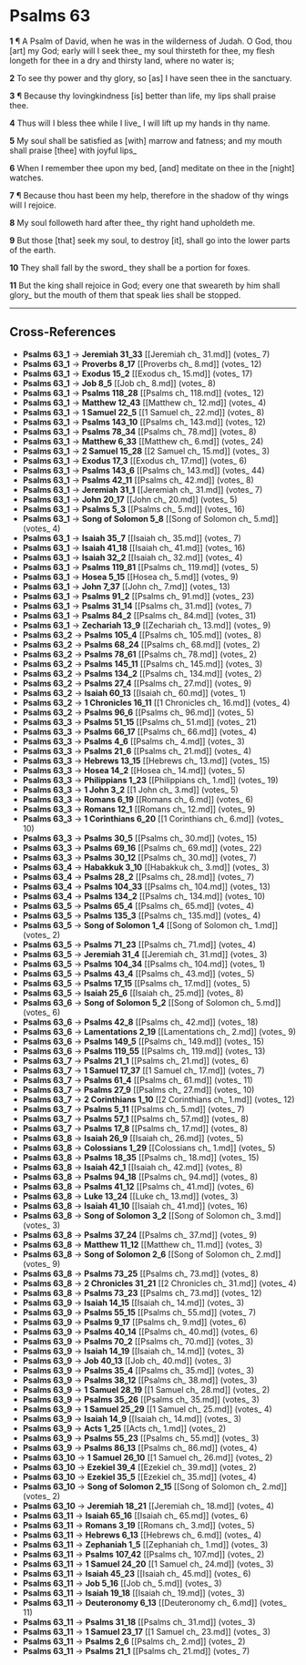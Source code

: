 # Psalms 63

**1** ¶ A Psalm of David, when he was in the wilderness of Judah. O God, thou [art] my God; early will I seek thee_ my soul thirsteth for thee, my flesh longeth for thee in a dry and thirsty land, where no water is;

**2** To see thy power and thy glory, so [as] I have seen thee in the sanctuary.

**3** ¶ Because thy lovingkindness [is] better than life, my lips shall praise thee.

**4** Thus will I bless thee while I live_ I will lift up my hands in thy name.

**5** My soul shall be satisfied as [with] marrow and fatness; and my mouth shall praise [thee] with joyful lips_

**6** When I remember thee upon my bed, [and] meditate on thee in the [night] watches.

**7** ¶ Because thou hast been my help, therefore in the shadow of thy wings will I rejoice.

**8** My soul followeth hard after thee_ thy right hand upholdeth me.

**9** But those [that] seek my soul, to destroy [it], shall go into the lower parts of the earth.

**10** They shall fall by the sword_ they shall be a portion for foxes.

**11** But the king shall rejoice in God; every one that sweareth by him shall glory_ but the mouth of them that speak lies shall be stopped.

---

## Cross-References

- **Psalms 63_1** → **Jeremiah 31_33** [[Jeremiah ch_ 31.md]] (votes_ 7)
- **Psalms 63_1** → **Proverbs 8_17** [[Proverbs ch_ 8.md]] (votes_ 12)
- **Psalms 63_1** → **Exodus 15_2** [[Exodus ch_ 15.md]] (votes_ 17)
- **Psalms 63_1** → **Job 8_5** [[Job ch_ 8.md]] (votes_ 8)
- **Psalms 63_1** → **Psalms 118_28** [[Psalms ch_ 118.md]] (votes_ 12)
- **Psalms 63_1** → **Matthew 12_43** [[Matthew ch_ 12.md]] (votes_ 4)
- **Psalms 63_1** → **1 Samuel 22_5** [[1 Samuel ch_ 22.md]] (votes_ 8)
- **Psalms 63_1** → **Psalms 143_10** [[Psalms ch_ 143.md]] (votes_ 12)
- **Psalms 63_1** → **Psalms 78_34** [[Psalms ch_ 78.md]] (votes_ 8)
- **Psalms 63_1** → **Matthew 6_33** [[Matthew ch_ 6.md]] (votes_ 24)
- **Psalms 63_1** → **2 Samuel 15_28** [[2 Samuel ch_ 15.md]] (votes_ 3)
- **Psalms 63_1** → **Exodus 17_3** [[Exodus ch_ 17.md]] (votes_ 6)
- **Psalms 63_1** → **Psalms 143_6** [[Psalms ch_ 143.md]] (votes_ 44)
- **Psalms 63_1** → **Psalms 42_11** [[Psalms ch_ 42.md]] (votes_ 8)
- **Psalms 63_1** → **Jeremiah 31_1** [[Jeremiah ch_ 31.md]] (votes_ 7)
- **Psalms 63_1** → **John 20_17** [[John ch_ 20.md]] (votes_ 5)
- **Psalms 63_1** → **Psalms 5_3** [[Psalms ch_ 5.md]] (votes_ 16)
- **Psalms 63_1** → **Song of Solomon 5_8** [[Song of Solomon ch_ 5.md]] (votes_ 4)
- **Psalms 63_1** → **Isaiah 35_7** [[Isaiah ch_ 35.md]] (votes_ 7)
- **Psalms 63_1** → **Isaiah 41_18** [[Isaiah ch_ 41.md]] (votes_ 16)
- **Psalms 63_1** → **Isaiah 32_2** [[Isaiah ch_ 32.md]] (votes_ 4)
- **Psalms 63_1** → **Psalms 119_81** [[Psalms ch_ 119.md]] (votes_ 5)
- **Psalms 63_1** → **Hosea 5_15** [[Hosea ch_ 5.md]] (votes_ 9)
- **Psalms 63_1** → **John 7_37** [[John ch_ 7.md]] (votes_ 13)
- **Psalms 63_1** → **Psalms 91_2** [[Psalms ch_ 91.md]] (votes_ 23)
- **Psalms 63_1** → **Psalms 31_14** [[Psalms ch_ 31.md]] (votes_ 7)
- **Psalms 63_1** → **Psalms 84_2** [[Psalms ch_ 84.md]] (votes_ 31)
- **Psalms 63_1** → **Zechariah 13_9** [[Zechariah ch_ 13.md]] (votes_ 9)
- **Psalms 63_2** → **Psalms 105_4** [[Psalms ch_ 105.md]] (votes_ 8)
- **Psalms 63_2** → **Psalms 68_24** [[Psalms ch_ 68.md]] (votes_ 2)
- **Psalms 63_2** → **Psalms 78_61** [[Psalms ch_ 78.md]] (votes_ 2)
- **Psalms 63_2** → **Psalms 145_11** [[Psalms ch_ 145.md]] (votes_ 3)
- **Psalms 63_2** → **Psalms 134_2** [[Psalms ch_ 134.md]] (votes_ 2)
- **Psalms 63_2** → **Psalms 27_4** [[Psalms ch_ 27.md]] (votes_ 9)
- **Psalms 63_2** → **Isaiah 60_13** [[Isaiah ch_ 60.md]] (votes_ 1)
- **Psalms 63_2** → **1 Chronicles 16_11** [[1 Chronicles ch_ 16.md]] (votes_ 4)
- **Psalms 63_2** → **Psalms 96_6** [[Psalms ch_ 96.md]] (votes_ 5)
- **Psalms 63_3** → **Psalms 51_15** [[Psalms ch_ 51.md]] (votes_ 21)
- **Psalms 63_3** → **Psalms 66_17** [[Psalms ch_ 66.md]] (votes_ 4)
- **Psalms 63_3** → **Psalms 4_6** [[Psalms ch_ 4.md]] (votes_ 3)
- **Psalms 63_3** → **Psalms 21_6** [[Psalms ch_ 21.md]] (votes_ 4)
- **Psalms 63_3** → **Hebrews 13_15** [[Hebrews ch_ 13.md]] (votes_ 15)
- **Psalms 63_3** → **Hosea 14_2** [[Hosea ch_ 14.md]] (votes_ 5)
- **Psalms 63_3** → **Philippians 1_23** [[Philippians ch_ 1.md]] (votes_ 19)
- **Psalms 63_3** → **1 John 3_2** [[1 John ch_ 3.md]] (votes_ 5)
- **Psalms 63_3** → **Romans 6_19** [[Romans ch_ 6.md]] (votes_ 6)
- **Psalms 63_3** → **Romans 12_1** [[Romans ch_ 12.md]] (votes_ 9)
- **Psalms 63_3** → **1 Corinthians 6_20** [[1 Corinthians ch_ 6.md]] (votes_ 10)
- **Psalms 63_3** → **Psalms 30_5** [[Psalms ch_ 30.md]] (votes_ 15)
- **Psalms 63_3** → **Psalms 69_16** [[Psalms ch_ 69.md]] (votes_ 22)
- **Psalms 63_3** → **Psalms 30_12** [[Psalms ch_ 30.md]] (votes_ 7)
- **Psalms 63_4** → **Habakkuk 3_10** [[Habakkuk ch_ 3.md]] (votes_ 3)
- **Psalms 63_4** → **Psalms 28_2** [[Psalms ch_ 28.md]] (votes_ 7)
- **Psalms 63_4** → **Psalms 104_33** [[Psalms ch_ 104.md]] (votes_ 13)
- **Psalms 63_4** → **Psalms 134_2** [[Psalms ch_ 134.md]] (votes_ 10)
- **Psalms 63_5** → **Psalms 65_4** [[Psalms ch_ 65.md]] (votes_ 4)
- **Psalms 63_5** → **Psalms 135_3** [[Psalms ch_ 135.md]] (votes_ 4)
- **Psalms 63_5** → **Song of Solomon 1_4** [[Song of Solomon ch_ 1.md]] (votes_ 2)
- **Psalms 63_5** → **Psalms 71_23** [[Psalms ch_ 71.md]] (votes_ 4)
- **Psalms 63_5** → **Jeremiah 31_4** [[Jeremiah ch_ 31.md]] (votes_ 3)
- **Psalms 63_5** → **Psalms 104_34** [[Psalms ch_ 104.md]] (votes_ 1)
- **Psalms 63_5** → **Psalms 43_4** [[Psalms ch_ 43.md]] (votes_ 5)
- **Psalms 63_5** → **Psalms 17_15** [[Psalms ch_ 17.md]] (votes_ 5)
- **Psalms 63_5** → **Isaiah 25_6** [[Isaiah ch_ 25.md]] (votes_ 8)
- **Psalms 63_6** → **Song of Solomon 5_2** [[Song of Solomon ch_ 5.md]] (votes_ 6)
- **Psalms 63_6** → **Psalms 42_8** [[Psalms ch_ 42.md]] (votes_ 18)
- **Psalms 63_6** → **Lamentations 2_19** [[Lamentations ch_ 2.md]] (votes_ 9)
- **Psalms 63_6** → **Psalms 149_5** [[Psalms ch_ 149.md]] (votes_ 15)
- **Psalms 63_6** → **Psalms 119_55** [[Psalms ch_ 119.md]] (votes_ 13)
- **Psalms 63_7** → **Psalms 21_1** [[Psalms ch_ 21.md]] (votes_ 6)
- **Psalms 63_7** → **1 Samuel 17_37** [[1 Samuel ch_ 17.md]] (votes_ 7)
- **Psalms 63_7** → **Psalms 61_4** [[Psalms ch_ 61.md]] (votes_ 11)
- **Psalms 63_7** → **Psalms 27_9** [[Psalms ch_ 27.md]] (votes_ 10)
- **Psalms 63_7** → **2 Corinthians 1_10** [[2 Corinthians ch_ 1.md]] (votes_ 12)
- **Psalms 63_7** → **Psalms 5_11** [[Psalms ch_ 5.md]] (votes_ 7)
- **Psalms 63_7** → **Psalms 57_1** [[Psalms ch_ 57.md]] (votes_ 8)
- **Psalms 63_7** → **Psalms 17_8** [[Psalms ch_ 17.md]] (votes_ 8)
- **Psalms 63_8** → **Isaiah 26_9** [[Isaiah ch_ 26.md]] (votes_ 5)
- **Psalms 63_8** → **Colossians 1_29** [[Colossians ch_ 1.md]] (votes_ 5)
- **Psalms 63_8** → **Psalms 18_35** [[Psalms ch_ 18.md]] (votes_ 15)
- **Psalms 63_8** → **Isaiah 42_1** [[Isaiah ch_ 42.md]] (votes_ 8)
- **Psalms 63_8** → **Psalms 94_18** [[Psalms ch_ 94.md]] (votes_ 8)
- **Psalms 63_8** → **Psalms 41_12** [[Psalms ch_ 41.md]] (votes_ 6)
- **Psalms 63_8** → **Luke 13_24** [[Luke ch_ 13.md]] (votes_ 3)
- **Psalms 63_8** → **Isaiah 41_10** [[Isaiah ch_ 41.md]] (votes_ 16)
- **Psalms 63_8** → **Song of Solomon 3_2** [[Song of Solomon ch_ 3.md]] (votes_ 3)
- **Psalms 63_8** → **Psalms 37_24** [[Psalms ch_ 37.md]] (votes_ 9)
- **Psalms 63_8** → **Matthew 11_12** [[Matthew ch_ 11.md]] (votes_ 3)
- **Psalms 63_8** → **Song of Solomon 2_6** [[Song of Solomon ch_ 2.md]] (votes_ 9)
- **Psalms 63_8** → **Psalms 73_25** [[Psalms ch_ 73.md]] (votes_ 8)
- **Psalms 63_8** → **2 Chronicles 31_21** [[2 Chronicles ch_ 31.md]] (votes_ 4)
- **Psalms 63_8** → **Psalms 73_23** [[Psalms ch_ 73.md]] (votes_ 12)
- **Psalms 63_9** → **Isaiah 14_15** [[Isaiah ch_ 14.md]] (votes_ 3)
- **Psalms 63_9** → **Psalms 55_15** [[Psalms ch_ 55.md]] (votes_ 7)
- **Psalms 63_9** → **Psalms 9_17** [[Psalms ch_ 9.md]] (votes_ 6)
- **Psalms 63_9** → **Psalms 40_14** [[Psalms ch_ 40.md]] (votes_ 6)
- **Psalms 63_9** → **Psalms 70_2** [[Psalms ch_ 70.md]] (votes_ 3)
- **Psalms 63_9** → **Isaiah 14_19** [[Isaiah ch_ 14.md]] (votes_ 3)
- **Psalms 63_9** → **Job 40_13** [[Job ch_ 40.md]] (votes_ 3)
- **Psalms 63_9** → **Psalms 35_4** [[Psalms ch_ 35.md]] (votes_ 3)
- **Psalms 63_9** → **Psalms 38_12** [[Psalms ch_ 38.md]] (votes_ 3)
- **Psalms 63_9** → **1 Samuel 28_19** [[1 Samuel ch_ 28.md]] (votes_ 2)
- **Psalms 63_9** → **Psalms 35_26** [[Psalms ch_ 35.md]] (votes_ 3)
- **Psalms 63_9** → **1 Samuel 25_29** [[1 Samuel ch_ 25.md]] (votes_ 4)
- **Psalms 63_9** → **Isaiah 14_9** [[Isaiah ch_ 14.md]] (votes_ 3)
- **Psalms 63_9** → **Acts 1_25** [[Acts ch_ 1.md]] (votes_ 2)
- **Psalms 63_9** → **Psalms 55_23** [[Psalms ch_ 55.md]] (votes_ 3)
- **Psalms 63_9** → **Psalms 86_13** [[Psalms ch_ 86.md]] (votes_ 4)
- **Psalms 63_10** → **1 Samuel 26_10** [[1 Samuel ch_ 26.md]] (votes_ 2)
- **Psalms 63_10** → **Ezekiel 39_4** [[Ezekiel ch_ 39.md]] (votes_ 2)
- **Psalms 63_10** → **Ezekiel 35_5** [[Ezekiel ch_ 35.md]] (votes_ 4)
- **Psalms 63_10** → **Song of Solomon 2_15** [[Song of Solomon ch_ 2.md]] (votes_ 2)
- **Psalms 63_10** → **Jeremiah 18_21** [[Jeremiah ch_ 18.md]] (votes_ 4)
- **Psalms 63_11** → **Isaiah 65_16** [[Isaiah ch_ 65.md]] (votes_ 6)
- **Psalms 63_11** → **Romans 3_19** [[Romans ch_ 3.md]] (votes_ 5)
- **Psalms 63_11** → **Hebrews 6_13** [[Hebrews ch_ 6.md]] (votes_ 4)
- **Psalms 63_11** → **Zephaniah 1_5** [[Zephaniah ch_ 1.md]] (votes_ 3)
- **Psalms 63_11** → **Psalms 107_42** [[Psalms ch_ 107.md]] (votes_ 2)
- **Psalms 63_11** → **1 Samuel 24_20** [[1 Samuel ch_ 24.md]] (votes_ 3)
- **Psalms 63_11** → **Isaiah 45_23** [[Isaiah ch_ 45.md]] (votes_ 6)
- **Psalms 63_11** → **Job 5_16** [[Job ch_ 5.md]] (votes_ 3)
- **Psalms 63_11** → **Isaiah 19_18** [[Isaiah ch_ 19.md]] (votes_ 3)
- **Psalms 63_11** → **Deuteronomy 6_13** [[Deuteronomy ch_ 6.md]] (votes_ 11)
- **Psalms 63_11** → **Psalms 31_18** [[Psalms ch_ 31.md]] (votes_ 3)
- **Psalms 63_11** → **1 Samuel 23_17** [[1 Samuel ch_ 23.md]] (votes_ 3)
- **Psalms 63_11** → **Psalms 2_6** [[Psalms ch_ 2.md]] (votes_ 2)
- **Psalms 63_11** → **Psalms 21_1** [[Psalms ch_ 21.md]] (votes_ 7)
